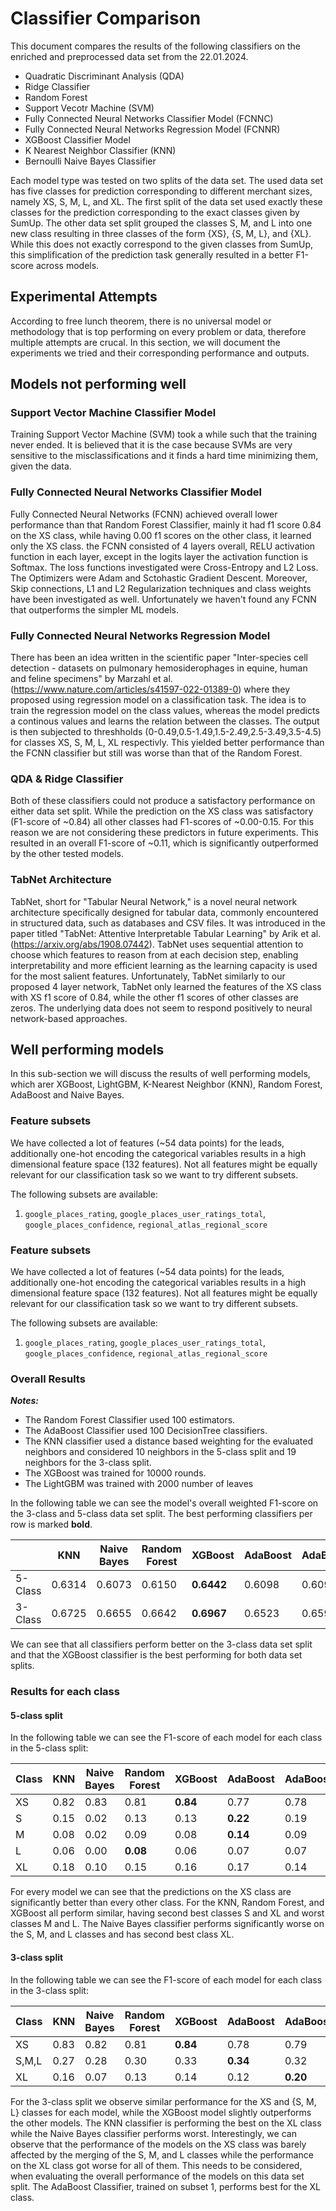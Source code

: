 <!--
SPDX-License-Identifier: MIT
SPDX-FileCopyrightText: 2024 Felix Zailskas <felixzailskas@gmail.com>
SPDX-FileCopyrightText: 2024 Ahmed Sheta <ahmed.sheta@fau.de>
-->

# Classifier Comparison

This document compares the results of the following classifiers on the enriched and
preprocessed data set from the 22.01.2024.

- Quadratic Discriminant Analysis (QDA)
- Ridge Classifier
- Random Forest
- Support Vecotr Machine (SVM)
- Fully Connected Neural Networks Classifier Model (FCNNC)
- Fully Connected Neural Networks Regression Model (FCNNR)
- XGBoost Classifier Model
- K Nearest Neighbor Classifier (KNN)
- Bernoulli Naive Bayes Classifier

Each model type was tested on two splits of the data set. The used data set has five
classes for prediction corresponding to different merchant sizes, namely XS, S, M, L, and XL.
The first split of the data set used exactly these classes for the prediction corresponding
to the exact classes given by SumUp. The other data set split grouped the classes S, M, and L
into one new class resulting in three classes of the form {XS}, {S, M, L}, and {XL}. While
this does not exactly correspond to the given classes from SumUp, this simplification of
the prediction task generally resulted in a better F1-score across models.

## Experimental Attempts

According to free lunch theorem, there is no universal model or methodology that is top performing on every problem or data, therefore multiple attempts are crucal. In this section, we will document the experiments we tried and their corresponding performance and outputs.

## Models not performing well

### Support Vector Machine Classifier Model

Training Support Vector Machine (SVM) took a while such that the training never ended. It is believed that it is the case because SVMs are very sensitive to the misclassifications and it finds a hard time minimizing them, given the data.

### Fully Connected Neural Networks Classifier Model

Fully Connected Neural Networks (FCNN) achieved overall lower performance than that Random Forest Classifier, mainly it had f1 score 0.84 on the XS class, while having 0.00 f1 scores on the other class, it learned only the XS class. the FCNN consisted of 4 layers overall, RELU activation function in each layer, except in the logits layer the activation function is Softmax. The loss functions investigated were Cross-Entropy and L2 Loss. The Optimizers were Adam and Sctohastic Gradient Descent. Moreover, Skip connections, L1 and L2 Regularization techniques and class weights have been investigated as well. Unfortunately we haven't found any FCNN that outperforms the simpler ML models.

### Fully Connected Neural Networks Regression Model

There has been an idea written in the scientific paper "Inter-species cell detection -
datasets on pulmonary hemosiderophages in equine, human and feline specimens" by Marzahl et al. (https://www.nature.com/articles/s41597-022-01389-0) where they proposed using regression model on a classification task. The idea is to train the regression model on the class values, whereas the model predicts a continous values and learns the relation between the classes. The output is then subjected to threshholds (0-0.49,0.5-1.49,1.5-2.49,2.5-3.49,3.5-4.5) for classes XS, S, M, L, XL respectivly. This yielded better performance than the FCNN classifier but still was worse than that of the Random Forest.

### QDA & Ridge Classifier

Both of these classifiers could not produce a satisfactory performance on either data set
split. While the prediction on the XS class was satisfactory (F1-score of ~0.84) all other
classes had F1-scores of ~0.00-0.15. For this reason we are not considering these predictors
in future experiments. This resulted in an overall F1-score of ~0.11, which is significantly
outperformed by the other tested models.

### TabNet Architecture

TabNet, short for "Tabular Neural Network," is a novel neural network architecture specifically designed for tabular data, commonly encountered in structured data, such as databases and CSV files. It was introduced in the paper titled "TabNet: Attentive Interpretable Tabular Learning" by Arik et al. (https://arxiv.org/abs/1908.07442). TabNet uses sequential attention to choose which features to reason from at each decision step, enabling interpretability and more efficient learning as the learning capacity is used for the most salient features. Unfortunately, TabNet similarly to our proposed 4 layer network, TabNet only learned the features of the XS class with XS f1 score of 0.84, while the other f1 scores of other classes are zeros. The underlying data does not seem to respond positively to neural network-based approaches.

## Well performing models

In this sub-section we will discuss the results of well performing models, which arer XGBoost, LightGBM, K-Nearest Neighbor (KNN), Random Forest, AdaBoost and Naive Bayes.

### Feature subsets

We have collected a lot of features (~54 data points) for the leads, additionally one-hot encoding the categorical variables
results in a high dimensional feature space (132 features). Not all features might be equally relevant for our classification task
so we want to try different subsets.

The following subsets are available:

1. `google_places_rating`, `google_places_user_ratings_total`, `google_places_confidence`, `regional_atlas_regional_score`

### Feature subsets

We have collected a lot of features (~54 data points) for the leads, additionally one-hot encoding the categorical variables
results in a high dimensional feature space (132 features). Not all features might be equally relevant for our classification task
so we want to try different subsets.

The following subsets are available:

1. `google_places_rating`, `google_places_user_ratings_total`, `google_places_confidence`, `regional_atlas_regional_score`

### Overall Results

**_Notes:_**

- The Random Forest Classifier used 100 estimators.
- The AdaBoost Classifier used 100 DecisionTree classifiers.
- The KNN classifier used a distance based weighting for the evaluated neighbors and considered 10 neighbors in the 5-class split and 19 neighbors for the 3-class split.
- The XGBoost was trained for 10000 rounds.
- The LightGBM was trained with 2000 number of leaves


In the following table we can see the model's overall weighted F1-score on the 3-class and
5-class data set split. The best performing classifiers per row is marked **bold**.

|         | KNN    | Naive Bayes | Random Forest | XGBoost    | AdaBoost | AdaBoost(subset=1) | LightGBM |
| ------- | ------ | ----------- | ------------- | ---------- | -------- | ------------------ | -------- |
| 5-Class | 0.6314 | 0.6073      | 0.6150        | **0.6442** | 0.6098   | 0.6090             | 0.6405   |
| 3-Class | 0.6725 | 0.6655      | 0.6642        | **0.6967** | 0.6523   | 0.6591             | 0.6956   |


We can see that all classifiers perform better on the 3-class data set split and that the XGBoost classifier is the best performing for both data set splits.

### Results for each class

#### 5-class split

In the following table we can see the F1-score of each model for each class in the 5-class split:


| Class | KNN  | Naive Bayes | Random Forest | XGBoost  | AdaBoost | AdaBoost(subset=1) | LightGBM |
| ----- | ---- | ----------- | ------------- | -------- | -------- | ------------------ | -------- |
| XS    | 0.82 | 0.83        | 0.81          | **0.84** | 0.77     | 0.78               | 0.83     |
| S     | 0.15 | 0.02        | 0.13          | 0.13     | **0.22** | 0.19               | 0.14     |
| M     | 0.08 | 0.02        | 0.09          | 0.08     | **0.14** | 0.09               | 0.09     |
| L     | 0.06 | 0.00        | **0.08**      | 0.06     | 0.07     | 0.07               | 0.05     |
| XL    | 0.18 | 0.10        | 0.15          | 0.16     | 0.17     | 0.14               | **0.21** |

For every model we can see that the predictions on the XS class are significantly better than every other class. For the KNN, Random Forest, and XGBoost all perform similar, having second best classes S and XL and worst classes M and L. The Naive Bayes classifier performs significantly worse on the S, M, and L classes and has second best class XL.

#### 3-class split

In the following table we can see the F1-score of each model for each class in the 3-class split:

| Class | KNN  | Naive Bayes | Random Forest | XGBoost  | AdaBoost | AdaBoost(subset=1) | LightGBM |
| ----- | ---- | ----------- | ------------- | -------- | -------- | ------------------ | -------- |
| XS    | 0.83 | 0.82        | 0.81          | **0.84** | 0.78     | 0.79               | 0.83     |
| S,M,L | 0.27 | 0.28        | 0.30          | 0.33     | **0.34** | 0.32               | **0.34** |
| XL    | 0.16 | 0.07        | 0.13          | 0.14     | 0.12     | **0.20**           | 0.19     |

For the 3-class split we observe similar performance for the XS and {S, M, L} classes for each model, while the XGBoost model slightly outperforms the other models. The KNN classifier is performing the best on the XL class while the Naive Bayes classifier performs worst. Interestingly, we can observe that the performance of the models on the XS class was barely affected by the merging of the S, M, and L classes while the performance on the XL class got worse for all of them. This needs to be considered, when evaluating the overall performance of the models on this data set split.
The AdaBoost Classifier, trained on subset 1, performs best for the XL class.
